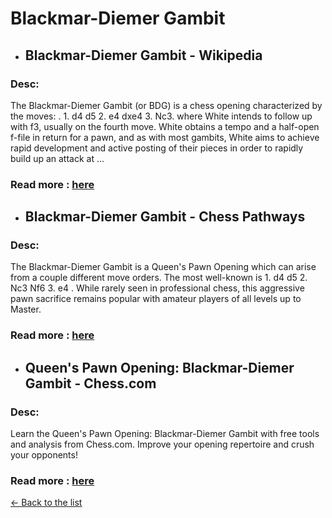# Blackmar-Diemer Gambit
- ## **Blackmar-Diemer Gambit - Wikipedia** 
### Desc: 
 The Blackmar-Diemer Gambit (or BDG) is a chess opening characterized by the moves: . 1. d4 d5 2. e4 dxe4 3. Nc3. where White intends to follow up with f3, usually on the fourth move. White obtains a tempo and a half-open f-file in return for a pawn, and as with most gambits, White aims to achieve rapid development and active posting of their pieces in order to rapidly build up an attack at ... 
### Read more : [here](https://en.wikipedia.org/wiki/Blackmar–Diemer_Gambit) 
- ## **Blackmar-Diemer Gambit - Chess Pathways** 
### Desc: 
 The Blackmar-Diemer Gambit is a Queen's Pawn Opening which can arise from a couple different move orders. The most well-known is 1. d4 d5 2. Nc3 Nf6 3. e4 . While rarely seen in professional chess, this aggressive pawn sacrifice remains popular with amateur players of all levels up to Master. 
### Read more : [here](https://chesspathways.com/chess-openings/queens-pawn-opening/blackmar-diemer-gambit/) 
- ## **Queen's Pawn Opening: Blackmar-Diemer Gambit - Chess.com** 
### Desc: 
 Learn the Queen's Pawn Opening: Blackmar-Diemer Gambit with free tools and analysis from Chess.com. Improve your opening repertoire and crush your opponents! 
### Read more : [here](https://www.chess.com/openings/Queens-Pawn-Opening-Blackmar-Diemer-Gambit) 


[← Back to the list](chess-openings.md)